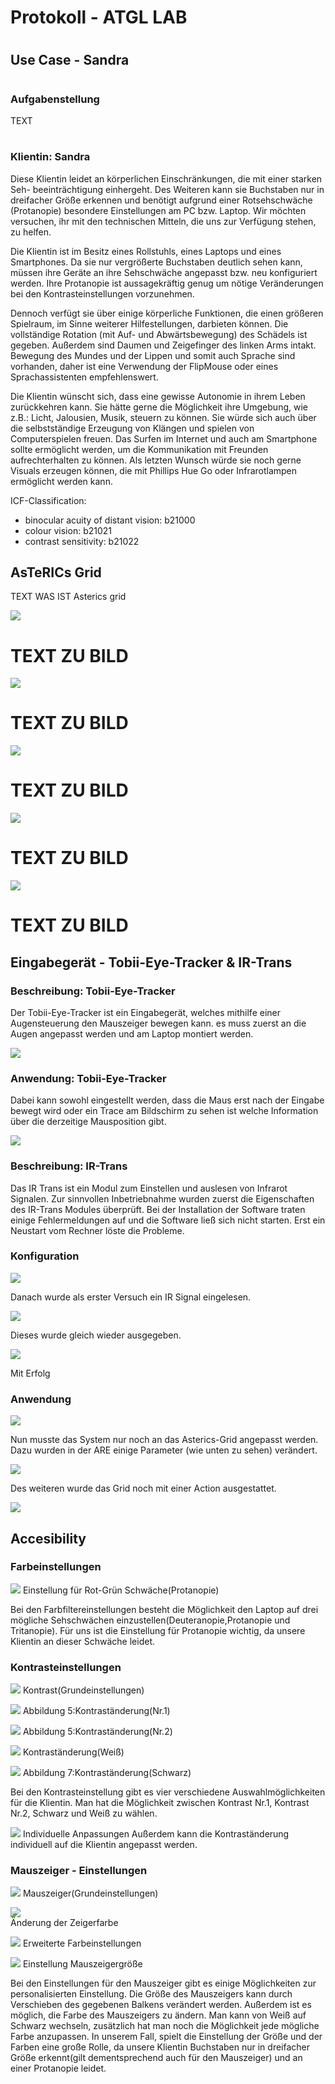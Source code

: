 # Protokoll - ATGL LAB
#
## Use Case - Sandra
#
### Aufgabenstellung
TEXT
#
### Klientin: Sandra
Diese Klientin leidet an körperlichen Einschränkungen, die mit einer starken Seh- beeinträchtigung einhergeht. Des Weiteren kann sie Buchstaben nur in dreifacher Größe erkennen und benötigt aufgrund einer Rotsehschwäche (Protanopie) besondere Einstellungen am PC bzw. Laptop. Wir möchten versuchen, ihr mit den technischen Mitteln, die uns zur Verfügung stehen, zu helfen.

Die Klientin ist im Besitz eines Rollstuhls, eines Laptops und eines Smartphones. Da sie nur vergrößerte Buchstaben deutlich sehen kann, müssen ihre Geräte an ihre Sehschwäche angepasst bzw. neu konfiguriert werden. Ihre Protanopie ist aussagekräftig genug um nötige Veränderungen bei den Kontrasteinstellungen vorzunehmen.

Dennoch verfügt sie über einige körperliche Funktionen, die einen größeren Spielraum, im Sinne weiterer Hilfestellungen, darbieten können. Die vollständige Rotation (mit Auf- und Abwärtsbewegung) des Schädels ist gegeben. Außerdem sind Daumen und Zeigefinger des linken Arms intakt.  Bewegung des Mundes und der Lippen und somit auch Sprache sind vorhanden, daher ist eine Verwendung der FlipMouse oder eines Sprachassistenten empfehlenswert.

Die Klientin wünscht sich, dass eine gewisse Autonomie in ihrem Leben zurückkehren kann. Sie hätte gerne die Möglichkeit ihre Umgebung, wie z.B.: Licht, Jalousien, Musik, steuern zu können. Sie würde sich auch über die selbstständige Erzeugung von Klängen und spielen von Computerspielen freuen. Das Surfen im Internet und auch am Smartphone sollte ermöglicht werden, um die Kommunikation mit Freunden aufrechterhalten zu können. Als letzten Wunsch würde sie noch gerne Visuals erzeugen können, die mit Phillips Hue Go oder Infrarotlampen ermöglicht werden kann.

ICF-Classification:
- binocular acuity of distant vision: b21000
- colour vision: b21021
- contrast sensitivity: b21022

## AsTeRICs Grid
TEXT WAS IST Asterics grid

![](Images_Grid_SZ/01_Main_Grid.jpg)
# TEXT ZU BILD
![](Images_Grid_SZ/02_MainSZ_Grid.jpg)
# TEXT ZU BILD
![](Images_Grid_SZ/03_SZmediensteuerung_Grid.jpg)
# TEXT ZU BILD
![](Images_Grid_SZ/04_LichtDimmenMain_Grid.jpg)
# TEXT ZU BILD
![](Images_Grid_SZ/05_TemperaturMain_Grid.jpg)
# TEXT ZU BILD

## Eingabegerät - Tobii-Eye-Tracker & IR-Trans

### Beschreibung: Tobii-Eye-Tracker
Der Tobii-Eye-Tracker ist ein Eingabegerät, welches mithilfe einer Augensteuerung den Mauszeiger bewegen kann. es muss zuerst an die Augen angepasst werden und am Laptop montiert werden.

![](Images_Schlafzimmer/Einstellung.jpeg)

### Anwendung: Tobii-Eye-Tracker
Dabei kann sowohl eingestellt werden, dass die Maus erst nach der Eingabe bewegt wird oder ein Trace am Bildschirm zu sehen ist welche Information über die derzeitige Mausposition gibt.

![](mages_Schlafzimmer/tracer.jpeg)


### Beschreibung: IR-Trans
Das IR Trans ist ein Modul zum Einstellen und auslesen von Infrarot Signalen. Zur sinnvollen Inbetriebnahme wurden zuerst die Eigenschaften des IR-Trans Modules überprüft. Bei der Installation der Software traten einige Fehlermeldungen auf und die Software ließ sich nicht starten. Erst ein Neustart vom Rechner löste die Probleme.

### Konfiguration

![](Images_Schlafzimmer/IR_prop.jpeg)

Danach wurde als erster Versuch ein IR Signal eingelesen.

![](Images_Schlafzimmer/IR_on.jpeg)

Dieses wurde gleich wieder ausgegeben.

![](Images_Schlafzimmer/IR_send.jpeg)

Mit Erfolg

### Anwendung

![](Images_Schlafzimmer/TV_on.jpeg)

Nun musste das System nur noch an das Asterics-Grid angepasst werden. Dazu wurden in der ARE einige Parameter (wie unten zu sehen) verändert.

![](Images_Schlafzimmer/IR_ast.jpeg)

Des weiteren wurde das Grid noch mit einer Action ausgestattet.

![](Images_Schlafzimmer/IR_grid.jpeg)

## Accesibility

### Farbeinstellungen

![](Images_Schlafzimmer/1.jpeg)
      Einstellung für Rot-Grün Schwäche(Protanopie)
      
Bei den Farbfiltereinstellungen besteht die Möglichkeit den Laptop auf drei mögliche Sehschwächen einzustellen(Deuteranopie,Protanopie und Tritanopie). Für uns ist die Einstellung für Protanopie wichtig, da unsere Klientin an dieser Schwäche leidet.

### Kontrasteinstellungen

![](Images_Schlafzimmer/2.jpeg)
      Kontrast(Grundeinstellungen)

![](Images_Schlafzimmer/3.jpeg)
      Abbildung 5:Kontraständerung(Nr.1) 

![](Images_Schlafzimmer/4.jpeg)
      Abbildung 5:Kontraständerung(Nr.2)
      
![](Images_Schlafzimmer/5.jpeg)
      Kontraständerung(Weiß)
      
![](Images_Schlafzimmer/6.jpeg)
      Abbildung 7:Kontraständerung(Schwarz)
      
Bei den Kontrasteinstellung gibt es vier verschiedene Auswahlmöglichkeiten für die Klientin. Man hat die Möglichkeit zwischen Kontrast Nr.1, Kontrast Nr.2, Schwarz und Weiß zu wählen.  

![](Images_Schlafzimmer/7.jpeg)
      Individuelle Anpassungen
Außerdem kann die Kontraständerung individuell auf die Klientin angepasst werden.

### Mauszeiger - Einstellungen

![](Images_Schlafzimmer/8.jpeg)
      Mauszeiger(Grundeinstellungen)
      
![](Images_Schlafzimmer/9.jpeg)  
      Änderung der Zeigerfarbe
      
![](Images_Schlafzimmer/10.jpeg)
      Erweiterte Farbeinstellungen
      
![](Images_Schlafzimmer/11.jpeg)
      Einstellung Mauszeigergröße
      
Bei den Einstellungen für den Mauszeiger gibt es einige Möglichkeiten zur personalisierten Einstellung. Die Größe des Mauszeigers kann durch Verschieben des gegebenen Balkens verändert werden. Außerdem ist es möglich, die Farbe des Mauszeigers zu ändern. Man kann von Weiß auf Schwarz wechseln, zusätzlich hat man noch die Möglichkeit jede mögliche Farbe anzupassen. In unserem Fall, spielt die Einstellung der Größe und der Farben eine große Rolle, da unsere Klientin Buchstaben nur in dreifacher Größe erkennt(gilt dementsprechend auch für den Mauszeiger) und an einer Protanopie leidet.

